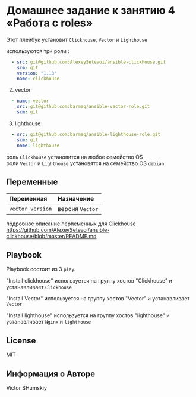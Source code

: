 Домашнее задание к занятию 4 «Работа с roles»
=========

Этот плейбук установит `Clickhouse`, `Vector` и `Lighthouse`

используются три роли :

```yaml
  - src: git@github.com:AlexeySetevoi/ansible-clickhouse.git
    scm: git
    version: "1.13"
    name: clickhouse 
```

2. vector

```yaml
  - name: vector
    src: git@github.com:barmaq/ansible-vector-role.git
    scm: git
```

3. lighthouse
   
```yaml
  - src: git@github.com:barmaq/ansible-lighthouse-role.git
    scm: git
    name: lighthouse
```


роль `Clickhouse` установится на любое семейство OS  
роли `Vector` и `Lighthouse` установятся на семейство OS `debian`  


Переменные
--------------

| Переменная  | Назначение  |
|:---|:---|
| `vector_version` | версия `Vector` |

подробное описание перпеменных для Clickhouse    
https://github.com/AlexeySetevoi/ansible-clickhouse/blob/master/README.md  


Playbook
-------
Playbook состоит из 3 `play`.

"Install clickhouse" используется на группу хостов "Clickhouse" и устанавливает `Clickhouse`

"Install Vector" используется на группу хостов "Vector" и устанавливает `Vector`

"Install lighthouse" используется на группу хостов "lighthouse" и устанавливает `Nginx` и `lighthouse`



License
-------

MIT

Информация о Авторе
------------------

Victor SHumskiy
